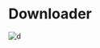 # Downloader
![d](https://user-images.githubusercontent.com/80582110/120096867-040f1900-c143-11eb-98f7-15028af47e6f.png)
